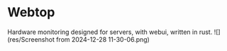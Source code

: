 # Webtop
Hardware monitoring designed for servers, with webui, written in rust.
![](res/Screenshot from 2024-12-28 11-30-06.png)